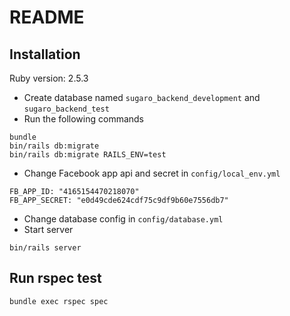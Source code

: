 # README

## Installation

Ruby version: 2.5.3

-   Create database named `sugaro_backend_development` and `sugaro_backend_test`
-   Run the following commands

```
bundle
bin/rails db:migrate
bin/rails db:migrate RAILS_ENV=test
```

-   Change Facebook app api and secret in `config/local_env.yml`

```
FB_APP_ID: "4165154470218070"
FB_APP_SECRET: "e0d49cde624cdf75c9df9b60e7556db7"
```

-   Change database config in `config/database.yml`
-   Start server

```
bin/rails server
```

## Run rspec test

```
bundle exec rspec spec
```
